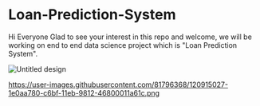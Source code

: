 # Loan-Prediction-System

Hi Everyone Glad to see your interest in this repo and welcome, we will be working on end to end data science project which is "Loan Prediction System".

![Untitled design](https://github.com/user-attachments/assets/a430fb90-1328-46ae-b2f0-59b81f840579)

https://user-images.githubusercontent.com/81796368/120915027-1e0aa780-c6bf-11eb-9812-46800011a61c.png

